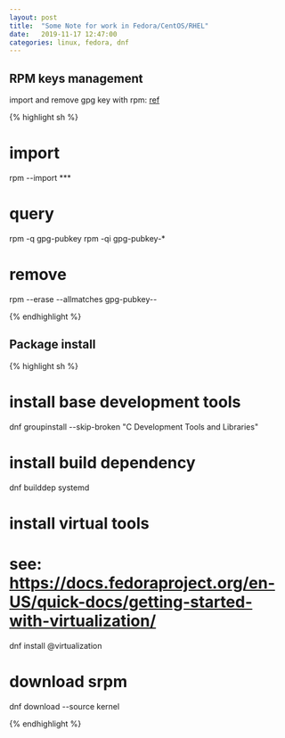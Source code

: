 ```yaml
---
layout: post
title:  "Some Note for work in Fedora/CentOS/RHEL"
date:   2019-11-17 12:47:00
categories: linux, fedora, dnf
---
```


## RPM keys management

import and remove gpg key with rpm: [ref][key-link]

{% highlight sh %}
# import
rpm --import ***

# query
rpm -q gpg-pubkey
rpm -qi gpg-pubkey-*

# remove
rpm --erase --allmatches gpg-pubkey-*-*

{% endhighlight %}


## Package install

{% highlight sh %}
# install base development tools
dnf groupinstall --skip-broken "C Development Tools and Libraries"

# install build dependency
dnf builddep systemd

# install virtual tools 
# see: https://docs.fedoraproject.org/en-US/quick-docs/getting-started-with-virtualization/
dnf install @virtualization

# download srpm
dnf download --source kernel

{% endhighlight %}


[key-link]: https://cinhtau.net/2016/12/22/import-and-remove-gpg-key-with-rpm/

